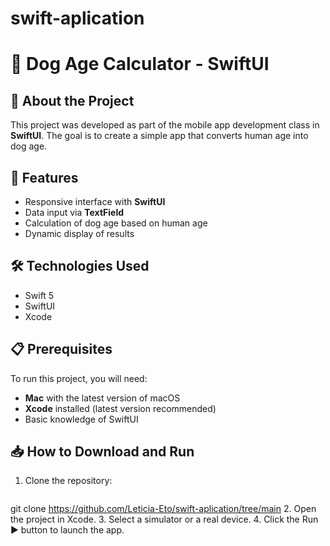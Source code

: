 # swift-aplication
# 📱 Dog Age Calculator - SwiftUI

## 📌 About the Project
This project was developed as part of the mobile app development class in **SwiftUI**. The goal is to create a simple app that converts human age into dog age.

## 🚀 Features
- Responsive interface with **SwiftUI**
- Data input via **TextField**
- Calculation of dog age based on human age
- Dynamic display of results

## 🛠️ Technologies Used
- Swift 5
- SwiftUI
- Xcode

## 📋 Prerequisites
To run this project, you will need:
- **Mac** with the latest version of macOS
- **Xcode** installed (latest version recommended)
- Basic knowledge of SwiftUI

## 📥 How to Download and Run
1. Clone the repository:
   ```bash
  git clone https://github.com/Leticia-Eto/swift-aplication/tree/main
2. Open the project in Xcode.
3. Select a simulator or a real device.
4. Click the Run ▶️ button to launch the app.
